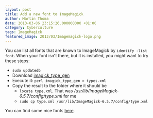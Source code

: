 ```yaml
---
layout: post
title: Add a new font to ImageMagick
author: Martin Thoma
date: 2013-03-06 23:15:26.000000000 +01:00
category: Cyberculture
tags: ImageMagick
featured_image: 2013/03/Imagemagick-logo.png
---
```

You can list all fonts that are known to ImageMagick by <code>identify -list font</code>. When your font isn't there, but it is installed, you might want to try these steps:

<ul>
  <li><code>sudo updatedb</code></li>
  <li>Download <a href="http://www.imagemagick.org/Usage/scripts/imagick_type_gen">imagick_type_gen</a></li>
  <li>Execute it: <code>perl imagick_type_gen > types.xml</code></li>
  <li>Copy the result to the folder where it should be
  <ul>
    <li><code>locate type.xml</code>. That was <em>/usr/lib/ImageMagick-6.5.7/config/type.xml</em> for me</li>
    <li><code>sudo cp type.xml /usr/lib/ImageMagick-6.5.7/config/type.xml</code></li>
  </ul>
  </li>
</ul>

You can find some nice fonts <a href="http://www.losttype.com/browse/">here</a>.
